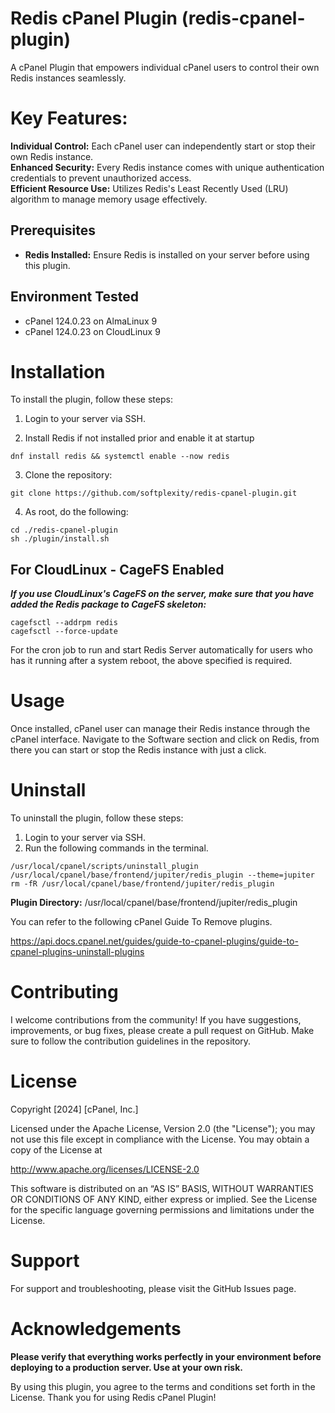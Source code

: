 # Redis cPanel Plugin (redis-cpanel-plugin)

A cPanel Plugin that empowers individual cPanel users to control their own Redis instances seamlessly.

# Key Features:

**Individual Control:** Each cPanel user can independently start or stop their own Redis instance.  
**Enhanced Security:** Every Redis instance comes with unique authentication credentials to prevent unauthorized access.  
**Efficient Resource Use:** Utilizes Redis's Least Recently Used (LRU) algorithm to manage memory usage effectively.

## Prerequisites

- **Redis Installed:** Ensure Redis is installed on your server before using this plugin.

## Environment Tested

- cPanel 124.0.23 on AlmaLinux 9
- cPanel 124.0.23 on CloudLinux 9

# Installation

To install the plugin, follow these steps:

1. Login to your server via SSH.

2. Install Redis if not installed prior and enable it at startup

```
dnf install redis && systemctl enable --now redis
```

3. Clone the repository:

```
git clone https://github.com/softplexity/redis-cpanel-plugin.git
```

4. As root, do the following:

```
cd ./redis-cpanel-plugin
sh ./plugin/install.sh
```

## For CloudLinux - CageFS Enabled

**_If you use CloudLinux's CageFS on the server, make sure that you have added the Redis package to CageFS skeleton:_**

```
cagefsctl --addrpm redis
cagefsctl --force-update
```

For the cron job to run and start Redis Server automatically for users who has it running after a system reboot, the above specified is required.

# Usage

Once installed, cPanel user can manage their Redis instance through the cPanel interface.
Navigate to the Software section and click on Redis, from there you can start or stop the Redis instance with just a click.

# Uninstall

To uninstall the plugin, follow these steps:

1. Login to your server via SSH.
2. Run the following commands in the terminal.

```
/usr/local/cpanel/scripts/uninstall_plugin /usr/local/cpanel/base/frontend/jupiter/redis_plugin --theme=jupiter
rm -fR /usr/local/cpanel/base/frontend/jupiter/redis_plugin
```

**Plugin Directory:** /usr/local/cpanel/base/frontend/jupiter/redis_plugin

You can refer to the following cPanel Guide To Remove plugins.

https://api.docs.cpanel.net/guides/guide-to-cpanel-plugins/guide-to-cpanel-plugins-uninstall-plugins

# Contributing

I welcome contributions from the community! If you have suggestions, improvements, or bug fixes,
please create a pull request on GitHub. Make sure to follow the contribution guidelines in the repository.

# License

Copyright [2024] [cPanel, Inc.]

Licensed under the Apache License, Version 2.0 (the "License");
you may not use this file except in compliance with the License.
You may obtain a copy of the License at

http://www.apache.org/licenses/LICENSE-2.0

This software is distributed on an “AS IS” BASIS, WITHOUT WARRANTIES
OR CONDITIONS OF ANY KIND, either express or implied. See the License for the
specific language governing permissions and limitations under the License.

# Support

For support and troubleshooting, please visit the GitHub Issues page.

# Acknowledgements

**Please verify that everything works perfectly in your environment before deploying to a production server. Use at your own risk.**

By using this plugin, you agree to the terms and conditions set forth in the License. Thank you for using Redis cPanel Plugin!
